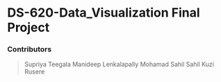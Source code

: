 # DS-620-Data_Visualization Final Project

### Contributors

> Supriya Teegala
> Manideep Lenkalapally
> Mohamad Sahil Sahil
> Kuzi Rusere
